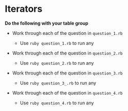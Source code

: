 # Iterators
**Do the following with your table group**

* Work through each of the question in `question_1.rb`
    * Use `ruby question_1.rb` to run any

* Work through each of the question in `question_2.rb`
    * Use `ruby question_2.rb` to run any

* Work through each of the question in `question_3.rb`
    * Use `ruby question_3_.rb` to run any

* Work through each of the question in `question_4.rb`
    * Use `ruby question_4.rb` to run any